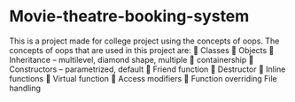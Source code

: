 # Movie-theatre-booking-system
This is a project made for college project using the concepts of oops.
The concepts of oops that are used in this project are:
	Classes 
	Objects 
	Inheritance – multilevel, diamond shape, multiple
	containership
	Constructors – parametrized, default
	Friend function
	Destructor
	Inline functions
	Virtual function
	Access modifiers
	Function overriding 
File handling
